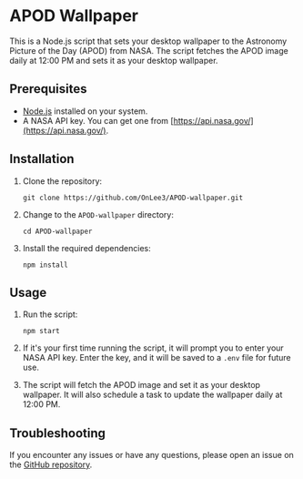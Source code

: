 # APOD Wallpaper

This is a Node.js script that sets your desktop wallpaper to the Astronomy Picture of the Day (APOD) from NASA. The script fetches the APOD image daily at 12:00 PM and sets it as your desktop wallpaper.

## Prerequisites

- [Node.js](https://nodejs.org/en/download/) installed on your system.
- A NASA API key. You can get one from [https://api.nasa.gov/](https://api.nasa.gov/).

## Installation

1.  Clone the repository:

    ```
    git clone https://github.com/OnLee3/APOD-wallpaper.git
    ```

2.  Change to the `APOD-wallpaper` directory:

    ```
    cd APOD-wallpaper
    ```

3.  Install the required dependencies:

    ```
    npm install
    ```

## Usage

1.  Run the script:

    ```
    npm start
    ```

2.  If it's your first time running the script, it will prompt you to enter your NASA API key. Enter the key, and it will be saved to a `.env` file for future use.
3.  The script will fetch the APOD image and set it as your desktop wallpaper. It will also schedule a task to update the wallpaper daily at 12:00 PM.

## Troubleshooting

If you encounter any issues or have any questions, please open an issue on the [GitHub repository](https://github.com/OnLee3/APOD-wallpaper/issues).
